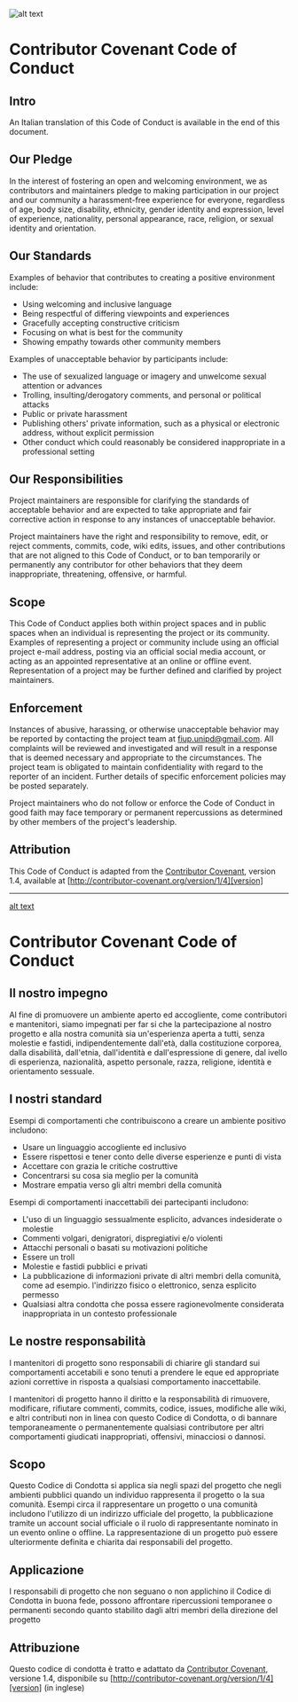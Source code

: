
![alt text](https://github.com/FIUP/Getting_Started/res/img/UK_flag_circle.png "UK Flag") 
# Contributor Covenant Code of Conduct

## Intro
An Italian translation of this Code of Conduct is available in the end of this document.

## Our Pledge

In the interest of fostering an open and welcoming environment, we as contributors and maintainers pledge to making participation in our project and our community a harassment-free experience for everyone, regardless of age, body size, disability, ethnicity, gender identity and expression, level of experience, nationality, personal appearance, race, religion, or sexual identity and orientation.

## Our Standards

Examples of behavior that contributes to creating a positive environment include:

* Using welcoming and inclusive language
* Being respectful of differing viewpoints and experiences
* Gracefully accepting constructive criticism
* Focusing on what is best for the community
* Showing empathy towards other community members

Examples of unacceptable behavior by participants include:

* The use of sexualized language or imagery and unwelcome sexual attention or advances
* Trolling, insulting/derogatory comments, and personal or political attacks
* Public or private harassment
* Publishing others' private information, such as a physical or electronic address, without explicit permission
* Other conduct which could reasonably be considered inappropriate in a professional setting

## Our Responsibilities

Project maintainers are responsible for clarifying the standards of acceptable behavior and are expected to take appropriate and fair corrective action in response to any instances of unacceptable behavior.

Project maintainers have the right and responsibility to remove, edit, or reject comments, commits, code, wiki edits, issues, and other contributions that are not aligned to this Code of Conduct, or to ban temporarily or permanently any contributor for other behaviors that they deem inappropriate, threatening, offensive, or harmful.

## Scope

This Code of Conduct applies both within project spaces and in public spaces when an individual is representing the project or its community. Examples of representing a project or community include using an official project e-mail address, posting via an official social media account, or acting as an appointed representative at an online or offline event. Representation of a project may be further defined and clarified by project maintainers.

## Enforcement

Instances of abusive, harassing, or otherwise unacceptable behavior may be reported by contacting the project team at [fiup.unipd@gmail.com](mailto:fiup.unipd@gmail.com). All complaints will be reviewed and investigated and will result in a response that is deemed necessary and appropriate to the circumstances. The project team is obligated to maintain confidentiality with regard to the reporter of an incident. Further details of specific enforcement policies may be posted separately.

Project maintainers who do not follow or enforce the Code of Conduct in good faith may face temporary or permanent repercussions as determined by other members of the project's leadership.

## Attribution

This Code of Conduct is adapted from the [Contributor Covenant][homepage], version 1.4, available at [http://contributor-covenant.org/version/1/4][version]

[homepage]: http://contributor-covenant.org
[version]: http://contributor-covenant.org/version/1/4/

---

[alt text](https://github.com/FIUP/Getting_Started/res/img/italy_flag_circle.png "Italian Flag") 
# Contributor Covenant Code of Conduct

## Il nostro impegno


Al fine di promuovere un ambiente aperto ed accogliente, come contributori e mantenitori, siamo impegnati per far si che la partecipazione al nostro progetto e alla nostra comunità sia un'esperienza aperta a tutti, senza molestie e fastidi, indipendentemente dall'età, dalla costituzione corporea, dalla disabilità, dall'etnia, dall'identità e dall'espressione di genere, dal ivello di esperienza, nazionalità, aspetto personale, razza, religione, identità e orientamento sessuale.

## I nostri standard

Esempi di comportamenti che contribuiscono a creare un ambiente positivo includono:

* Usare un linguaggio accogliente ed inclusivo
* Essere rispettosi e tener conto delle diverse esperienze e punti di vista 
* Accettare con grazia le critiche costruttive
* Concentrarsi su cosa sia meglio per la comunità
* Mostrare empatia verso gli altri membri della comunità

Esempi di comportamenti inaccettabili dei partecipanti includono:

* L'uso di un linguaggio sessualmente esplicito, advances indesiderate o molestie 
* Commenti volgari, denigratori, dispregiativi e/o violenti
* Attacchi personali o basati su motivazioni politiche
* Essere un troll 
* Molestie e fastidi pubblici e privati
* La pubblicazione di informazioni private di altri membri della comunità, come ad esempio. l'indirizzo fisico o elettronico, senza esplicito permesso 
* Qualsiasi altra condotta che possa essere ragionevolmente considerata inappropriata in un contesto professionale

## Le nostre responsabilità

I mantenitori di progetto sono responsabili di chiarire gli standard sui comportamenti accetabili e sono tenuti a prendere le eque ed appropriate azioni correttive in risposta a qualsiasi comportamento inaccettabile.

I mantenitori di progetto hanno il diritto e la responsabilità di rimuovere, modificare, rifiutare commenti, commits, codice, issues, modifiche alle wiki, e altri contributi non in linea con questo Codice di Condotta, o di bannare temporaneamente o permanentemente qualsiasi contributore per altri comportamenti giudicati inappropriati, offensivi, minacciosi o dannosi.

## Scopo

Questo Codice di Condotta si applica sia negli spazi del progetto che negli ambienti pubblici quando un individuo rappresenta il progetto o la sua comunità. Esempi circa il rappresentare un progetto o una comunità includono l'utilizzo di un indirizzo ufficiale del progetto, la pubblicazione tramite un account social ufficiale o il ruolo di rappresentante nominato in un evento online o offline. La rappresentazione di un progetto può essere ulteriormente definita e chiarita dai responsabili del progetto.

## Applicazione 

I responsabili di progetto che non seguano o non applichino il Codice di Condotta in buona fede, possono affrontare ripercussioni temporanee o permanenti secondo quanto stabilito dagli altri membri della direzione del progetto

## Attribuzione

Questo codice di condotta è tratto e adattato da [Contributor Covenant][homepage], versione 1.4, disponibile su [http://contributor-covenant.org/version/1/4][version] (in inglese)

[homepage]: http://contributor-covenant.org
[versione]: http://contributor-covenant.org/version/1/4/
